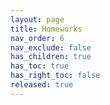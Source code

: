 ```yaml
---
layout: page
title: Homeworks
nav_order: 6
nav_exclude: false
has_children: true
has_toc: true
has_right_toc: false
released: true
---
```


<!-- TODO -->